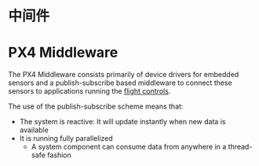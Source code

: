 # 中间件

# PX4 Middleware

The PX4 Middleware consists primarily of device drivers for embedded sensors and a publish-subscribe based middleware to connect these sensors to applications running the [flight controls](concept-flight-stack.md).

The use of the publish-subscribe scheme means that:

- The system is reactive: It will update instantly when new data is available
- It is running fully parallelized
  - A system component can consume data from anywhere in a thread-safe fashion